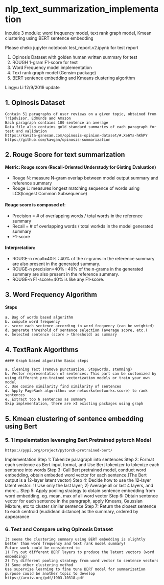 # nlp_text_summarization_implementation

Inculde 3 module: 
word frequency model, text rank graph model, Kmean clustering using BERT sentence embedding

Please chekc jupyter notebook test_report.v2.ipynb for test report

1. Opinosis Dataset with golden human written summary for test
2. ROUGH 1-gram F1-score for test
3. Word Frequency model implementation
4. Text rank graph model (Gensim package)
5. BERT sentence embedding and Kmeans clustering algorithm

Lingyu Li 
12/9/2019 update

## 1. Opinosis Dataset
    Contain 51 paragraphs of user reviews on a given topic, obtained from Tripdvisor, Edmunds and Amazon
    Each paragraph contains 100 sentence in average
    Data file also contains gold standard summaries of each paragraph for test and validation
    https://kavita-ganesan.com/opinosis-opinion-dataset/#.Xe6Ya-hKhPY
    https://github.com/kavgan/opinosis-summarization


## 2. Rouge Score for text summarization

#### Metric: Rouge score (Recall-Oriented Understudy for Gisting Evaluation)
 - Rouge N: measure N-gram overlap between model output summary and reference summary
 - Rouge L: measures longest matching sequence of words using LCS(longest Common Subsequence)

#### Rouge score is composed of: 
- Precision = # of overlapping words / total words in the reference summary
- Recall = # of overlapping words / total workds in the model generated summary
- F1-score

#### Interpretation:
- ROUGE-n recall=40% : 40% of the n-grams in the reference summary are also present in the generated summary.
- ROUGE-n precision=40% : 40% of the n-grams in the generated summary are also present in the reference summary.
- ROUGE-n F1-score=40% is like any F1-score.


## 3. Word Frequency Algorithm
#### Steps
    a. Bag of words based algorithm
    b. compute word frequency
    c. score each sentence according to word frequency (can be weighted)
    d. generate threshold of sentence selection (average score, etc.)
    e. Selected sentence (score > threshold) as summary

## 4. TextRank Algorithms
    #### Graph based algorithm Basic steps

    a. Cleaning Text (remove punctuation, Stopwords, stemming)
    b. Vector representation of sentences: This part can be customized by using different pre-trained vectorization models or train your own model
    c. Use cosine similarity find similarity of sentences
    d. Apply PageRank algorithm: use networkx(networkx.score) to rank sentences
    e. Extract top N sentences as summary
    Skip implementation, there are >3 existing packages using graph

## 5. Kmean clustering of sentence embedding using Bert

### 5. 1 Impelemtation leveraging Bert Pretrained pytorch Model
    https://pypi.org/project/pytorch-pretrained-bert/

Implementation
    Step 1: Tokenize paragraph into sentences
    Step 2: Format each sentence as Bert input format, and Use Bert tokenizer to tokenize each sentence into words
    Step 3: Call Bert pretrained model, conduct word embedding, obtain embeded word vector for each sentence.(The Bert output is a 12-layer latent vector) 
    Step 4: Decide how to use the 12-layer latent vector: 
    1) Use only the last layer; 
    2) Average all or last 4 layers, and more...
    Step 5: Apply pooling strategy to obtain sentence embedding from word embedding, eg. mean, max of all word vector
    Step 6: Obtain sentence vector for each sentence in the paragraph, apply Kmeans, Gaussian Mixture, etc to cluster similar sentence
    Step 7: Return the closest sentence to each centroid (euclidean distance) as the summary, ordered by appearance


### 6. Test and Compare using Opinosis Dataset

    It seems the clustering summary using BERT embedding is slightly better than word frequency and text rank model summary!
    Future work could be considered to
    1) Try out different BERT layers to produce the latent vectors (word embedding)
    2) Try different pooling strategy from word vector to sentence vectors
    3) Some other clustering method
    Use supervise learning to fine tune BERT model for summarization purpose could be another topic to develop
    https://arxiv.org/pdf/1903.10318.pdf
